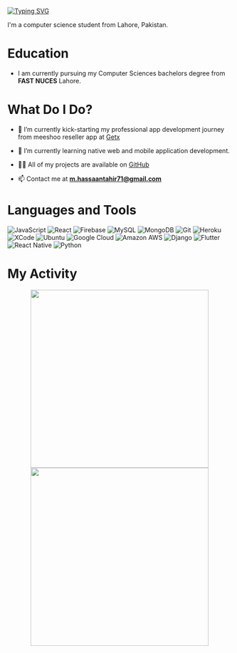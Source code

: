 [![Typing SVG](https://readme-typing-svg.herokuapp.com?color=%237115F7&center=true&lines=Hi+there%2C+I+am+Hassaan+Tahir)](https://git.io/typing-svg)

I'm a computer science student from Lahore, Pakistan.

# Education
- I am currently pursuing my Computer Sciences bachelors degree from <b>FAST NUCES</b> Lahore.

# What Do I Do?

- 🔭 I’m currently kick-starting my professional app development journey from meeshoo reseller app at [Getx](www.gianteyes.online)

- 🌱 I’m currently learning native web and mobile application development.

- 👨‍💻 All of my projects are available on [GitHub](https://github.com/Hassaan-T075)

- 📫 Contact me at **m.hassaantahir71@gmail.com**

# Languages and Tools
![JavaScript](https://img.shields.io/badge/-JavaScript-black?style=flat-square&logo=javascript)
![React](https://img.shields.io/badge/-React-%23282C34?style=flat-square&logo=react)
![Firebase](https://img.shields.io/badge/firebase%20-%23039BE5.svg?&style=flat-square&logo=firebase)
![MySQL](https://img.shields.io/badge/-MySQL-black?style=flat-square&logo=mysql)
![MongoDB](https://img.shields.io/badge/-MongoDB-black?style=flat-square&logo=mongodb)
![Git](https://img.shields.io/badge/-Git-black?style=flat-square&logo=git)
![Heroku](https://img.shields.io/badge/-Heroku-430098?style=flat-square&logo=heroku)
![XCode](https://img.shields.io/badge/Xcode-007ACC?style=flat-square&logo=Xcode&logoColor=white)
![Ubuntu](https://img.shields.io/badge/Linux-FCC624?style=for-the-badge&logo=linux&logoColor=black)
![Google Cloud](https://img.shields.io/badge/Google_Cloud-4285F4?style=for-the-badge&logo=google-cloud&logoColor=white)
![Amazon AWS](https://img.shields.io/badge/Amazon_AWS-FF9900?style=for-the-badge&logo=amazonaws&logoColor=white)
![Django](https://img.shields.io/badge/Django-092E20?style=for-the-badge&logo=django&logoColor=white)
![Flutter](https://img.shields.io/badge/Flutter-02569B?style=for-the-badge&logo=flutter&logoColor=whit)
![React Native](https://img.shields.io/badge/React_Native-20232A?style=for-the-badge&logo=react&logoColor=61DAFB)
![Python](https://img.shields.io/badge/Python-3776AB?style=for-the-badge&logo=python&logoColor=white)



# My Activity
<p align = "center">
  <img src = "https://github-readme-stats.vercel.app/api?username=Hassaan-T075&show_icons=true&theme=bear" width = 400>
  <img src = "https://github-readme-streak-stats.herokuapp.com/?user=Hassaan-T075&theme=dark&hide_border=true" width = 400>
</p>

